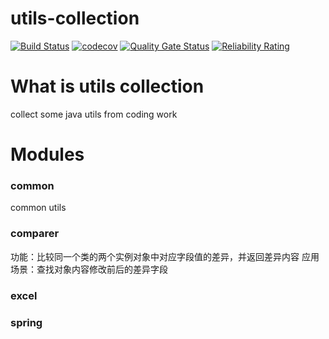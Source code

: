 # utils-collection
[![Build Status](https://travis-ci.org/nurhier/utils-collection.svg?branch=master)](https://travis-ci.org/nurhier/utils-collection)
[![codecov](https://codecov.io/gh/nurhier/utils-collection/branch/master/graph/badge.svg)](https://codecov.io/gh/nurhier/utils-collection)
[![Quality Gate Status](https://sonarcloud.io/api/project_badges/measure?project=nurhier_utils-collection&metric=alert_status)](https://sonarcloud.io/dashboard?id=nurhier_utils-collection)
[![Reliability Rating](https://sonarcloud.io/api/project_badges/measure?project=nurhier_utils-collection&metric=reliability_rating)](https://sonarcloud.io/dashboard?id=nurhier_utils-collection)
# What is utils collection
collect some java utils from coding work
# Modules
### common
common utils
### comparer
功能：比较同一个类的两个实例对象中对应字段值的差异，并返回差异内容
应用场景：查找对象内容修改前后的差异字段
### excel
### spring
